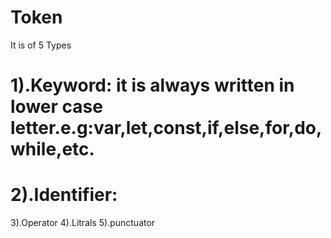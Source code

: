 # Token
It is of 5 Types
# 1).Keyword: it is always written in lower case letter.e.g:var,let,const,if,else,for,do,while,etc.
# 2).Identifier:
3).Operator
4).Litrals
5).punctuator